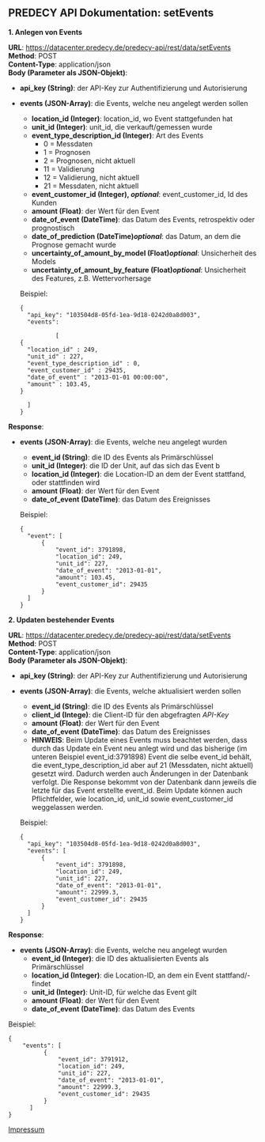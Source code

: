 ## PREDECY API Dokumentation: setEvents

__1. Anlegen von Events__

__URL__: https://datacenter.predecy.de/predecy-api/rest/data/setEvents  
__Method__: POST  
__Content-Type__: application/json  
__Body (Parameter als JSON-Objekt)__:
* __api_key (String)__: der API-Key zur Authentifizierung und Autorisierung
* __events (JSON-Array)__: die Events, welche neu angelegt werden sollen
    * __location_id (Integer)__: location_id, wo Event stattgefunden hat
    * __unit_id (Integer)__: unit_id, die verkauft/gemessen wurde
    * __event_type_description_id (Integer)__: Art des Events 
      *  0 = Messdaten
      *  1 = Prognosen
      *  2 = Prognosen, nicht aktuell 
      * 11 = Validierung
      * 12 = Validierung, nicht aktuell
      * 21 = Messdaten, nicht aktuell
    * **event_customer_id (Integer), _optional_**: event_customer_id, Id des Kunden
    * __amount (Float)__: der Wert für den Event
    * __date_of_event (DateTime)__: das Datum des Events, retrospektiv oder prognostisch
    * **date_of_prediction (DateTime)_optional_**: das Datum, an dem die Prognose gemacht wurde
    * **uncertainty_of_amount_by_model (Float)_optional_**: Unsicherheit des Models
    * **uncertainty_of_amount_by_feature (Float)_optional_**: Unsicherheit des Features, z.B. Wettervorhersage

  Beispiel:  
  ```
  {
    "api_key": "103504d8-05fd-1ea-9d18-0242d0a8d003",  
    "events": 
        
            [
  {
    "location_id" : 249,
    "unit_id" : 227,
    "event_type_description_id" : 0,
    "event_customer_id" : 29435,
    "date_of_event" : "2013-01-01 00:00:00",
    "amount" : 103.45,
  }
        
    ]
  }
  ```
  
__Response__:
* __events (JSON-Array)__: die Events, welche neu angelegt wurden
    * __event_id (String)__: die ID des Events als Primärschlüssel
    * __unit_id (Integer)__: die ID der Unit, auf das sich das Event b
    * __location_id (Integer)__: die Location-ID an dem der Event stattfand, oder stattfinden wird
    * __amount (Float)__: der Wert für den Event
    * __date_of_event (DateTime)__: das Datum des Ereignisses
  
  Beispiel: 
  ```
  {
    "event": [
        {
            "event_id": 3791898,
            "location_id": 249,
            "unit_id": 227,
            "date_of_event": "2013-01-01",
            "amount": 103.45,
            "event_customer_id": 29435
        }
    ] 
  }
  ```


__2. Updaten bestehender Events__

__URL__: https://datacenter.predecy.de/predecy-api/rest/data/setEvents  
__Method__: POST  
__Content-Type__: application/json  
__Body (Parameter als JSON-Objekt)__:
* __api_key (String)__: der API-Key zur Authentifizierung und Autorisierung
* __events (JSON-Array)__: die Events, welche aktualisiert werden sollen
    * __event_id (String)__: die ID des Events als Primärschlüssel
    * __client_id (Intege)__: die Client-ID für den abgefragten _API-Key_
    * __amount (Float)__: der Wert für den Event
    * __date_of_event (DateTime)__: das Datum des Ereignisses
    * __HINWEIS__: Beim Update eines Events muss beachtet werden, dass durch das Update ein Event neu anlegt wird und das bisherige (im unteren Beispiel event_id:3791898) Event die selbe event_id behält, die event_type_description_id aber auf 21 (Messdaten, nicht aktuell) gesetzt wird. Dadurch werden auch Änderungen in der Datenbank verfolgt. Die Response bekommt von der Datenbank dann jeweils die letzte für das Event erstellte event_id. Beim Update können auch Pflichtfelder, wie location_id, unit_id sowie event_customer_id weggelassen werden. 

  Beispiel:  
  ```
  {
    "api_key": "103504d8-05fd-1ea-9d18-0242d0a8d003",  
    "events": [
        {
            "event_id": 3791898,
            "location_id": 249,
            "unit_id": 227,
            "date_of_event": "2013-01-01",
            "amount": 22999.3,
            "event_customer_id": 29435
        }
    ]
  }
  ```
  
__Response__:
 * __events (JSON-Array)__: die Events, welche neu angelegt wurden
    * __event_id (Integer)__: die ID des aktualisierten Events als Primärschlüssel
    * __location_id (Integer)__: die Location-ID, an dem ein Event stattfand/-findet
    * __unit_id (Integer)__: Unit-ID, für welche das Event gilt
    * __amount (Float)__: der Wert für den Event
    * __date_of_event (DateTime)__: das Datum des Events
  
  Beispiel: 
  ```
  {
      "events": [
            {
                "event_id": 3791912,
                "location_id": 249,
                "unit_id": 227,
                "date_of_event": "2013-01-01",
                "amount": 22999.3,
                "event_customer_id": 29435
            }
        ]
  }
  ```
  
  [Impressum](https://www.spicetech.de/#Impressum)
  
